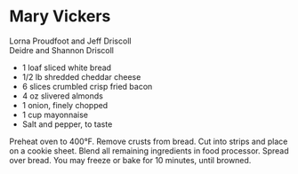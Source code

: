 # Mary Vickers

Lorna Proudfoot and Jeff Driscoll<br/>
Deidre and Shannon Driscoll

- 1 loaf sliced white bread
- 1/2 lb shredded cheddar cheese
- 6 slices crumbled crisp fried bacon
- 4 oz slivered almonds
- 1 onion, finely chopped
- 1 cup mayonnaise
- Salt and pepper, to taste

Preheat oven to 400°F. Remove crusts from bread. Cut into strips and place on a cookie sheet. Blend all remaining ingredients in food processor. Spread over bread. You may freeze or bake for 10 minutes, until browned.